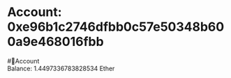 
Account: 0xe96b1c2746dfbb0c57e50348b600a9e468016fbb
===================================================
  
#📜Account  
Balance: 1.4497336783828534 Ether